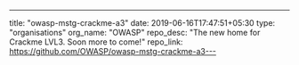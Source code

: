 ---
title: "owasp-mstg-crackme-a3"
date: 2019-06-16T17:47:51+05:30
type: "organisations"
org_name: "OWASP"
repo_desc: "The new home for Crackme LVL3. Soon more to come!"
repo_link: https://github.com/OWASP/owasp-mstg-crackme-a3---